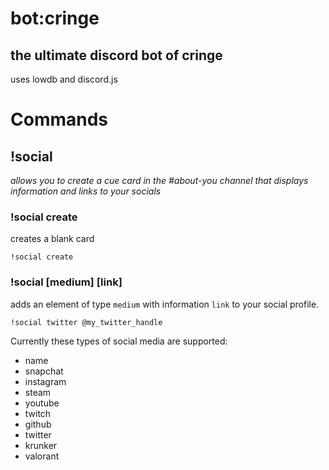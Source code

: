 # bot:cringe
## the ultimate discord bot of cringe
uses lowdb and discord.js

# Commands
## !social
_allows you to create a cue card in the #about-you channel that displays information and links to your socials_

### !social create
creates a blank card

`!social create`

### !social [medium] [link]
adds an element of type `medium` with information `link` to your social profile.

`!social twitter @my_twitter_handle`

Currently these types of social media are supported:
- name
- snapchat
- instagram
- steam
- youtube
- twitch
- github
- twitter
- krunker
- valorant
